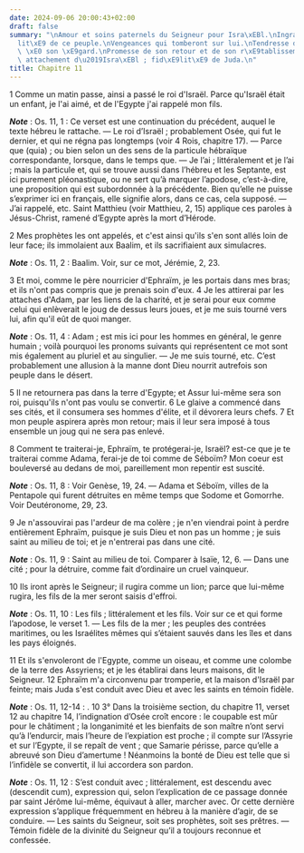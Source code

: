 ```yaml
---
date: 2024-09-06 20:00:43+02:00
draft: false
summary: "\nAmour et soins paternels du Seigneur pour Isra\xEBl.\nIngratitude et infid\xE9\
  lit\xE9 de ce peuple.\nVengeances qui tomberont sur lui.\nTendresse du Seigneur\
  \ \xE0 son \xE9gard.\nPromesse de son retour et de son r\xE9tablissement.\nFaux\
  \ attachement d\u2019Isra\xEBl ; fid\xE9lit\xE9 de Juda.\n"
title: Chapitre 11
---
```





1 Comme un matin passe, ainsi a passé le roi d'Israël. Parce qu'Israël était un enfant, je l'ai aimé, et de l'Egypte j'ai rappelé mon fils.

***Note*** :  Os. 11, 1 : Ce verset est une continuation du précédent, auquel le texte hébreu le rattache. ― Le roi d’Israël ; probablement Osée, qui fut le dernier, et qui ne régna pas longtemps (voir 4 Rois, chapitre 17). ― Parce que (quia) ; ou bien selon un des sens de la particule hébraïque correspondante, lorsque, dans le temps que. ― Je l’ai ; littéralement et je l’ai ; mais la particule et, qui se trouve aussi dans l’hébreu et les Septante, est ici purement pléonastique, ou ne sert qu’à marquer l’apodose, c’est-à-dire, une proposition qui est subordonnée à la précédente. Bien qu’elle ne puisse s’exprimer ici en français, elle signifie alors, dans ce cas, cela supposé. ― J’ai rappelé, etc. Saint Matthieu (voir Matthieu, 2, 15) applique ces paroles à Jésus-Christ, ramené d’Egypte après la mort d’Hérode.

2 Mes prophètes les ont appelés, et c'est ainsi qu'ils s'en sont allés loin de leur face; ils immolaient aux Baalim, et ils sacrifiaient aux simulacres.

***Note*** :  Os. 11, 2 : Baalim. Voir, sur ce mot, Jérémie, 2, 23.

3 Et moi, comme le père nourricier d'Ephraïm, je les portais dans mes bras; et ils n'ont pas compris que je prenais soin d'eux. 4 Je les attirerai par les attaches d'Adam, par les liens de la charité, et je serai pour eux comme celui qui enlèverait le joug de dessus leurs joues, et je me suis tourné vers lui, afin qu'il eût de quoi manger.

***Note*** :  Os. 11, 4 : Adam ; est mis ici pour les hommes en général, le genre humain ; voilà pourquoi les pronoms suivants qui représentent ce mot sont mis également au pluriel et au singulier. ― Je me suis tourné, etc. C’est probablement une allusion à la manne dont Dieu nourrit autrefois son peuple dans le désert.


5 Il ne retournera pas dans la terre d'Egypte; et Assur lui-même sera son roi, puisqu'ils n'ont pas voulu se convertir. 6 Le glaive a commencé dans ses cités, et il consumera ses hommes d'élite, et il dévorera leurs chefs. 7 Et mon peuple aspirera après mon retour; mais il leur sera imposé à tous ensemble un joug qui ne sera pas enlevé.


8 Comment te traiterai-je, Ephraïm, te protégerai-je, Israël? est-ce que je te traiterai comme Adama, ferai-je de toi comme de Séboïm? Mon coeur est bouleversé au dedans de moi, pareillement mon repentir est suscité.

***Note*** :  Os. 11, 8 : Voir Genèse, 19, 24. ― Adama et Séboïm, villes de la Pentapole qui furent détruites en même temps que Sodome et Gomorrhe. Voir Deutéronome, 29, 23.

9 Je n'assouvirai pas l'ardeur de ma colère ; je n'en viendrai point à perdre entièrement Ephraïm, puisque je suis Dieu et non pas un homme ; je suis saint au milieu de toi; et je n'entrerai pas dans une cité.

***Note*** :  Os. 11, 9 : Saint au milieu de toi. Comparer à Isaïe, 12, 6. ― Dans une cité ; pour la détruire, comme fait d’ordinaire un cruel vainqueur.


10 Ils iront après le Seigneur; il rugira comme un lion; parce que lui-même rugira, les fils de la mer seront saisis d'effroi.

***Note*** :  Os. 11, 10 : Les fils ; littéralement et les fils. Voir sur ce et qui forme l’apodose, le verset 1. ― Les fils de la mer ; les peuples des contrées maritimes, ou les Israélites mêmes qui s’étaient sauvés dans les îles et dans les pays éloignés.

11 Et ils s'envoleront de l'Egypte, comme un oiseau, et comme une colombe de la terre des Assyriens; et je les établirai dans leurs maisons, dit le Seigneur. 12 Ephraïm m'a circonvenu par tromperie, et la maison d'Israël par feinte; mais Juda s'est conduit avec Dieu et avec les saints en témoin fidèle.

***Note*** :  Os. 11, 12-14 : . 10 3° Dans la troisième section, du chapitre 11, verset 12 au chapitre 14, l’indignation d’Osée croît encore : le coupable est mûr pour le châtiment ; la longanimité et les bienfaits de son maître n’ont servi qu’à l’endurcir, mais l’heure de l’expiation est proche ; il compte sur l’Assyrie et sur l’Egypte, il se repaît de vent ; que Samarie périsse, parce qu’elle a abreuvé son Dieu d’amertume ! Néanmoins la bonté de Dieu est telle que si l’infidèle se convertit, il lui accordera son pardon.

***Note*** :  Os. 11, 12 : S’est conduit avec ; littéralement, est descendu avec (descendit cum), expression qui, selon l’explication de ce passage donnée par saint Jérôme lui-même, équivaut à aller, marcher avec. Or cette dernière expression s’applique fréquemment en hébreu à la manière d’agir, de se conduire. ― Les saints du Seigneur, soit ses prophètes, soit ses prêtres. ― Témoin fidèle de la divinité du Seigneur qu’il a toujours reconnue et confessée.

